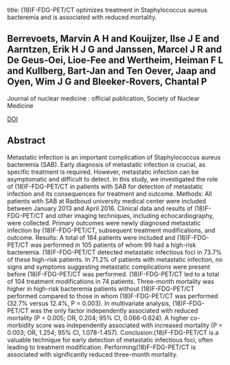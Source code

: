 title: (18)F-FDG-PET/CT optimizes treatment in Staphylococcus aureus bacteremia and is associated with reduced mortality.

## Berrevoets, Marvin A H and Kouijzer, Ilse J E and Aarntzen, Erik H J G and Janssen, Marcel J R and De Geus-Oei, Lioe-Fee and Wertheim, Heiman F L and Kullberg, Bart-Jan and Ten Oever, Jaap and Oyen, Wim J G and Bleeker-Rovers, Chantal P
Journal of nuclear medicine : official publication, Society of Nuclear Medicine

<a href="https://doi.org/10.2967/jnumed.117.191981">DOI</a>

## Abstract
Metastatic infection is an important complication of Staphylococcus aureus bacteremia (SAB). Early diagnosis of metastatic infection is crucial, as specific treatment is required. However, metastatic infection can be asymptomatic and difficult to detect. In this study, we investigated the role of (18)F-FDG-PET/CT in patients with SAB for detection of metastatic infection and its consequences for treatment and outcome. Methods: All patients with SAB at Radboud university medical center were included between January 2013 and April 2016. Clinical data and results of (18)F-FDG-PET/CT and other imaging techniques, including echocardiography, were collected. Primary outcomes were newly diagnosed metastatic infection by (18)F-FDG-PET/CT, subsequent treatment modifications, and outcome. Results: A total of 184 patients were included and (18)F-FDG-PET/CT was performed in 105 patients of whom 99 had a high-risk bacteremia. (18)F-FDG-PET/CT detected metastatic infectious foci in 73.7% of these high-risk patients. In 71.2% of patients with metastatic infection, no signs and symptoms suggesting metastatic complications were present before (18)F-FDG-PET/CT was performed. (18)F-FDG-PET/CT led to a total of 104 treatment modifications in 74 patients. Three-month mortality was higher in high-risk bacteremia patients without (18)F-FDG-PET/CT performed compared to those in whom (18)F-FDG-PET/CT was performed (32.7% versus 12.4%, P = 0.003). In multivariate analysis, (18)F-FDG-PET/CT was the only factor independently associated with reduced mortality (P = 0.005; OR, 0.204; 95% CI, 0.066-0.624). A higher co-morbidity score was independently associated with increased mortality (P = 0.003; OR, 1.254; 95% CI, 1.078-1.457). Conclusion:(18)F-FDG-PET/CT is a valuable technique for early detection of metastatic infectious foci, often leading to treatment modification. Performing(18)F-FDG-PET/CT is associated with significantly reduced three-month mortality.

